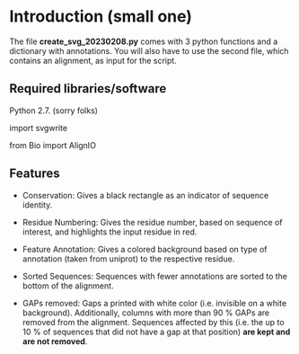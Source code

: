 # Introduction (small one)

The file **create_svg_20230208.py** comes with 3 python functions and a dictionary with annotations.
You will also have to use the second file, which contains an alignment, as input for the script.

## Required libraries/software

Python 2.7. (sorry folks)

import svgwrite

from Bio import AlignIO


## Features

- Conservation: Gives a black rectangle as an indicator of sequence identity.

- Residue Numbering: Gives the residue number, based on sequence of interest, and highlights the input residue in red.

- Feature Annotation: Gives a colored background based on type of annotation (taken from uniprot) to the respective residue.

- Sorted Sequences: Sequences with fewer annotations are sorted to the bottom of the alignment.

- GAPs removed: Gaps a printed with white color (i.e. invisible on a white background). Additionally, columns with more than 90 % GAPs are removed from the alignment. Sequences affected by this (i.e. the up to 10 % of sequences that did not have a gap at that position) **are kept and are not removed**.





